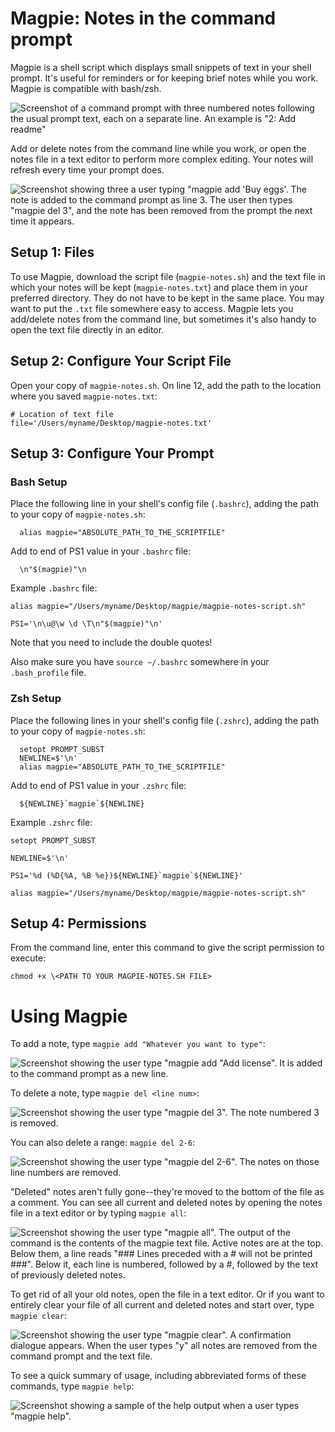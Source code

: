 # Magpie: Notes in the command prompt

Magpie is a shell script which displays small snippets of text in your shell prompt. It's useful for reminders or for keeping brief notes while you work. Magpie is compatible with bash/zsh.

![Screenshot of a command prompt with three numbered notes following the usual prompt text, each on a separate line. An example is "2: Add readme"](https://github.com/bkager/Magpie/assets/68086185/089fff15-35b9-426c-9ee1-292109ea8747)

Add or delete notes from the command line while you work, or open the notes file in a text editor to perform more complex editing. Your notes will refresh every time your prompt does.

![Screenshot showing three a user typing "magpie add 'Buy eggs'. The note is added to the command prompt as line 3. The user then types "magpie del 3", and the note has been removed from the prompt the next time it appears.](https://github.com/bkager/Magpie/assets/68086185/7cab2546-a129-4b4b-9e7b-a7f1325fe50a)


## Setup 1: Files

To use Magpie, download the script file (`magpie-notes.sh`) and the text file in which your notes will be kept (`magpie-notes.txt`) and place them in your preferred directory. They do not have to be kept in the same place. You may want to put the `.txt` file somewhere easy to access. Magpie lets you add/delete notes from the command line, but sometimes it's also handy to open the text file directly in an editor.

## Setup 2: Configure Your Script File

Open your copy of `magpie-notes.sh`. On line 12, add the path to the location where you saved `magpie-notes.txt`: 
```
# Location of text file
file='/Users/myname/Desktop/magpie-notes.txt'
```

## Setup 3: Configure Your Prompt

### Bash Setup
Place the following line in your shell's config file (`.bashrc`), adding the path to your copy of `magpie-notes.sh`:
```
  alias magpie="ABSOLUTE_PATH_TO_THE_SCRIPTFILE"
```
Add to end of PS1 value in your `.bashrc` file: 
```
  \n"$(magpie)"\n
```

Example `.bashrc` file: 
```
alias magpie="/Users/myname/Desktop/magpie/magpie-notes-script.sh"

PS1='\n\u@\w \d \T\n"$(magpie)"\n'
```
Note that you need to include the double quotes!

Also make sure you have ```source ~/.bashrc``` somewhere in your `.bash_profile` file. 

### Zsh Setup

Place the following lines in your shell's config file (`.zshrc`), adding the path to your copy of `magpie-notes.sh`:
```
  setopt PROMPT_SUBST
  NEWLINE=$'\n'
  alias magpie="ABSOLUTE_PATH_TO_THE_SCRIPTFILE"
```
Add to end of PS1 value in your `.zshrc` file: 
```
  ${NEWLINE}`magpie`${NEWLINE}
```

Example `.zshrc` file: 
```
setopt PROMPT_SUBST

NEWLINE=$'\n'

PS1='%d (%D{%A, %B %e})${NEWLINE}`magpie`${NEWLINE}'

alias magpie="/Users/myname/Desktop/magpie/magpie-notes-script.sh"
```
## Setup 4: Permissions

From the command line, enter this command to give the script permission to execute:
```
chmod +x \<PATH TO YOUR MAGPIE-NOTES.SH FILE>
```

# Using Magpie

To add a note, type `magpie add "Whatever you want to type"`:

![Screenshot showing the user type "magpie add "Add license". It is added to the command prompt as a new line.](https://github.com/bkager/Magpie/assets/68086185/58a06b9e-86ef-4ec4-b4a5-4c958766222b)

To delete a note, type `magpie del <line num>`:

![Screenshot showing the user type "magpie del 3". The note numbered 3 is removed.](https://github.com/bkager/Magpie/assets/68086185/a8618f62-675a-4d0a-83d2-6928905d7be2)

You can also delete a range: `magpie del 2-6`:

![Screenshot showing the user type "magpie del 2-6". The notes on those line numbers are removed.](https://github.com/bkager/Magpie/assets/68086185/bbd8170d-ae57-4291-acca-df9df6dd2901)

"Deleted" notes aren't fully gone--they're moved to the bottom of the file as a comment. You can see all current and deleted notes by opening the notes file in a text editor or by typing `magpie all`: 

![Screenshot showing the user type "magpie all". The output of the command is the contents of the magpie text file. Active notes are at the top. Below them, a line reads "### Lines preceded with a # will not be printed ###". Below it, each line is numbered, followed by a #, followed by the text of previously deleted notes.](https://github.com/bkager/Magpie/assets/68086185/c13622f0-b502-4831-a82d-c2e11715b217)

To get rid of all your old notes, open the file in a text editor. Or if you want to entirely clear your file of all current and deleted notes and start over, type `magpie clear`: 

![Screenshot showing the user type "magpie clear". A confirmation dialogue appears. When the user types "y" all notes are removed from the command prompt and the text file.](https://github.com/bkager/Magpie/assets/68086185/b4366602-5be7-4930-a4fc-832928500665)

To see a quick summary of usage, including abbreviated forms of these commands, type `magpie help`: 

![Screenshot showing a sample of the help output when a user types "magpie help".](https://github.com/bkager/Magpie/assets/68086185/90ed2270-5086-4f45-9c1d-e6bdd009b696)

